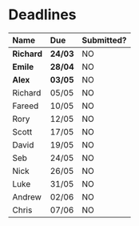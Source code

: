 # Deadlines

| Name        | Due        | Submitted? |
| :---------- | :--------- | :--------- |
| **Richard** | **24/03**  | NO         |
| **Emile**   | **28/04**  | NO         |
| **Alex**    | **03/05**  | NO         |
| Richard     | 05/05      | NO         |
| Fareed      | 10/05      | NO         |
| Rory        | 12/05      | NO         |
| Scott       | 17/05      | NO         |
| David       | 19/05      | NO         |
| Seb         | 24/05      | NO         |
| Nick        | 26/05      | NO         |
| Luke        | 31/05      | NO         |
| Andrew      | 02/06      | NO         |
| Chris       | 07/06      | NO         |

